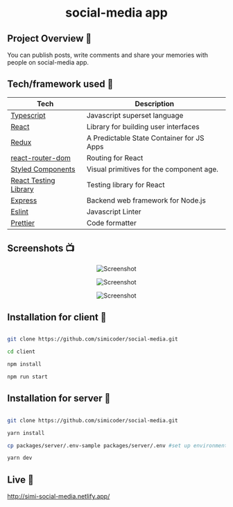 <h1 align="center">social-media app</h1>

## Project Overview 🎉
You can publish posts, write comments and share your memories with people on social-media app.


## Tech/framework used 🔧

| Tech                                                  | Description                               |
| ----------------------------------------------------- | ----------------------------------------- |
| [Typescript](https://www.typescriptlang.org/)         | Javascript superset language              |
| [React](https://reactjs.org/)                         | Library for building user interfaces      |
| [Redux](https://redux.js.org/)                        | A Predictable State Container for JS Apps |
| [react-router-dom](https://reactrouter.com/)          | Routing for React                         |
| [Styled Components](https://styled-components.com/)   | Visual primitives for the component age.  |
| [React Testing Library](https://testing-library.com/) | Testing library for React                 |
| [Express](https://expressjs.com//)                    | Backend web framework for Node.js         |
| [Eslint](https://eslint.org/)                         | Javascript Linter                         |
| [Prettier](https://prettier.io/)                      | Code formatter                            |


## Screenshots 📺

<p align="center">
    <img src="https://i.ibb.co/3TJBQ4h/sm1.png" alt="Screenshot">
</p>

<p align="center">
    <img src="https://i.ibb.co/C9bB463/sm2.png" alt="Screenshot">
</p>

<p align="center">
    <img src="https://i.ibb.co/0CZnYt8/sm3.png" alt="Screenshot">
</p>

## Installation for client 💾
```bash

git clone https://github.com/simicoder/social-media.git

cd client

npm install

npm run start

```

## Installation for server 💾
```bash

git clone https://github.com/simicoder/social-media.git

yarn install

cp packages/server/.env-sample packages/server/.env #set up environment variables

yarn dev

```

## Live 📍

http://simi-social-media.netlify.app/
